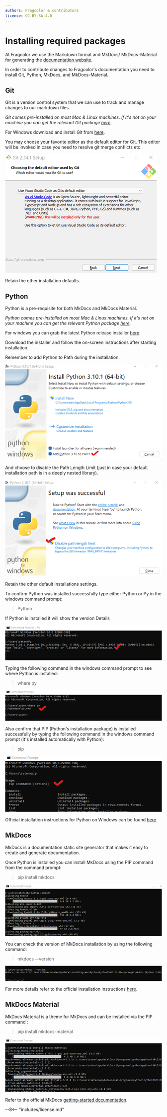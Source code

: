 ```yaml
---
authors: Fragcolor & contributors
license: CC-BY-SA-4.0
---
```


# Installing required packages

At Fragcolor we use the Markdown format and MkDocs/ MkDocs-Material for generating the [documentation website](https://docs.fragcolor.xyz/).

In order to contribute changes to Fragcolor's documentation you need to install Git, Python, MkDocs, and MkDocs-Material.

## Git

Git is a version control system that we can use to track and manage changes to our markdown files.

*Git comes pre-installed on most Mac & Linux machines. If it's not on your machine you can get the relevant Git package [here](https://git-scm.com/download).*

For Windows download and install Git from [here](https://git-scm.com/download/win).

You may choose your favorite editor as the default editor for Git. This editor will be invoked in case you need to resolve git merge conflicts etc.

![Choose default Git Editor](assets/install-git_default-editor.png)

Retain the other installation defaults.

## Python

Python is a pre-requisite for both MkDocs and MkDocs Material.

*Python comes pre-installed on most Mac & Linux machines. If it's not on your machine you can get the relevant Python package [here](https://www.python.org/downloads/).*

For windows you can grab the latest Python release installer [here](https://www.python.org/downloads/windows/").

Download the installer and follow the on-screen instructions after starting installation. 

Remember to add Python to Path during the installation.

![Add Python to PATH](assets/install-py_add-to-path.png)

And choose to disable the Path Length Limit (just in case your default installation path is in a deeply nested library).

![Disable path length limit](assets/install-py_disable-pll.png)

Retain the other default installations settings.

To confirm Python was installed successfully type either Python or Py in the windows command prompt:

> Python

If Python is Installed it will show the version Details 

![Python was installed successfully](assets/install-py_installed.png)


Typing the following command in the windows command prompt to see where Python is installed:

> where py

![Show where Python is installed](assets/install-py_where-py.png)

Also confirm that PIP (Python's installation package) is installed successfully by typing the following command in the windows command prompt (it's installed automatically with Python):

> pip

![Show where Python is installed](assets/install-py_pip-installed.png) 

Official installation instructions for Python on Windows can be found [here](https://docs.python.org/3/using/windows.html#installation-steps).

## MkDocs

MkDocs is a documentation static site generator that makes it easy to create and generate documentation.

Once Python is installed you can install MkDocs using the PIP command from the command prompt:
> pip install mkdocs

![Install MkDocs](assets/install-mk_install.png) 

You can check the version of MkDocs installation by using the following command:
> mkdocs --version

![Check MkDocs installation](assets/install-mk_installed.png)

For more details refer to the official installation instructions [here](https://www.mkdocs.org/user-guide/installation/#installing-mkdocs).

## MkDocs Material

MkDocs Material is a theme for MkDocs and can be installed via the PIP command :

> pip install mkdocs-material

![Install MkDocs-Material](assets/install-mkmat_install.png) 

Refer to the official MkDocs [getting-started documentation](https://squidfunk.github.io/mkdocs-material/getting-started/).


--8<-- "includes/license.md"